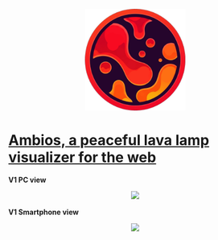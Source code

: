 <p align="center">
  <img src="https://github.com/visnudeva/Ambios/blob/main/Ambios.png?raw=true" width="200">
</p>

# [Ambios, a peaceful lava lamp visualizer for the web](https://visnudeva.github.io/Ambios/)

**V1 PC view**
<p align="center">
  <img src="https://github.com/visnudeva/Ambios/blob/main/ScreenshotPC.png?raw=true" width="1000">
</p>

**V1 Smartphone view**
<p align="center">
  <img src="https://github.com/visnudeva/Ambios/blob/main/ScreenshotSP.png?raw=true" width="500">
</p>
